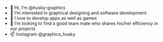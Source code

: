 - 👋 Hi, I’m @husky-graphics
- 👀 I’m interested in graphical designing and software development
- 🌱 I love to develop apps as well as games
- 💞️ I’m looking to find a good team mate who shares his/her efficiency in our projects
- 📫 Instagram @graphics_husky

<!---
husky-graphics/husky-graphics is a ✨ special ✨ repository because its `README.md` (this file) appears on your GitHub profile.
You can click the Preview link to take a look at your changes.
--->
